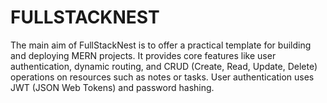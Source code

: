 # FULLSTACKNEST
The main aim of FullStackNest is to offer a practical template for building and deploying MERN projects. It provides core features like user authentication, dynamic routing, and CRUD (Create, Read, Update, Delete) operations on resources such as notes or tasks. User authentication uses JWT (JSON Web Tokens) and password hashing.
